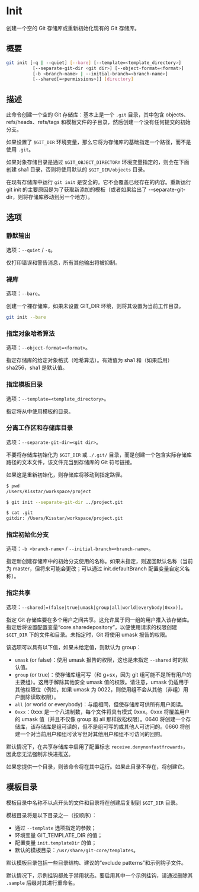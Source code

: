 # Init

创建一个空的 Git 存储库或重新初始化现有的 Git 存储库。

## 概要

```bash
git init [-q | --quiet] [--bare] [--template=<template_directory>]
          [--separate-git-dir <git dir>] [--object-format=<format>]
          [-b <branch-name> | --initial-branch=<branch-name>]
          [--shared[=<permissions>]] [directory]
```

## 描述

此命令创建一个空的 Git 存储库：基本上是一个 `.git` 目录，其中包含 objects、refs/heads、refs/tags 和模板文件的子目录，然后创建一个没有任何提交的初始分支。

如果设置了 `$GIT_DIR` 环境变量，那么它将为存储库的基础指定一个路径，而不是使用 `.git`。

如果对象存储目录是通过 `$GIT_OBJECT_DIRECTORY` 环境变量指定的，则会在下面创建 sha1 目录，否则将使用默认的 `$GIT_DIR/objects` 目录。

在现有存储库中运行 `git init` 是安全的。它不会覆盖已经存在的内容。重新运行 git init 的主要原因是为了获取新添加的模板（或者如果给出了 --separate-git-dir，则将存储库移动到另一个地方）。

## 选项

### 静默输出

选项：`--quiet` / `-q`。

仅打印错误和警告消息，所有其他输出将被抑制。

### 裸库

选项：`--bare`。

创建一个裸存储库，如果未设置 GIT_DIR 环境，则将其设置为当前工作目录。

```bash
git init --bare
```

### 指定对象哈希算法

选项：`--object-format=<format>`。

指定存储库的给定对象格式（哈希算法）。有效值为 sha1 和（如果启用）sha256，sha1 是默认值。

### 指定模板目录

选项：`--template=<template_directory>`。

指定将从中使用模板的目录。

### 分离工作区和存储库目录

选项：`--separate-git-dir=<git dir>`。

不要将存储库初始化为 `$GIT_DIR` 或 `./.git/` 目录，而是创建一个包含实际存储库路径的文本文件，该文件充当到存储库的 Git 符号链接。

如果这是重新初始化，则存储库将移动到指定路径。

```bash
$ pwd
/Users/Kisstar/workspace/project

$ git init --separate-git-dir ../project.git

$ cat .git
gitdir: /Users/Kisstar/workspace/project.git
```

### 指定初始化分支

选项：`-b <branch-name>` / `--initial-branch=<branch-name>`。

指定新创建存储库中的初始分支使用的名称。如果未指定，则返回默认名称（当前为 master，但将来可能会更改；可以通过 init.defaultBranch 配置变量自定义名称）。

### 指定共享

选项：`--shared[=(false|true|umask|group|all|world|everybody|0xxx)]`。

指定 Git 存储库要在多个用户之间共享。这允许属于同一组的用户推入该存储库。指定后将设置配置变量“core.sharedepository”，以便使用请求的权限创建 `$GIT_DIR` 下的文件和目录。未指定时，Git 将使用 umask 报告的权限。

该选项可以具有以下值，如果未给定值，则默认为 group：

- `umask` (or false)：使用 umask 报告的权限，这也是未指定 `--shared` 时的默认值。
- `group` (or true)：使存储库组可写（和 g+sx，因为 git 组可能不是所有用户的主要组）。这用于解除其他安全 umask 值的权限。请注意，umask 仍适用于其他权限位（例如，如果 umask 为 0022，则使用组不会从其他（非组）用户删除读取权限）。
- `all` (or world or everybody)：与组相同，但使存储库可供所有用户阅读。
- `0xxx`：0xxx 是一个八进制数，每个文件将具有模式 0xxx。0xxx 将覆盖用户的 umask 值（并且不仅像 group 和 all 那样放松权限）。0640 将创建一个存储库，该存储库是组可读的，但不是组可写的或其他人可访问的。0660 将创建一个对当前用户和组可读写但对其他用户和组不可访问的回购。

默认情况下，在共享存储库中启用了配置标志 `receive.denynonfastfrowards`，因此您无法强制非快进推送。

如果您提供一个目录，则该命令将在其中运行。如果此目录不存在，将创建它。

## 模板目录

模板目录中名称不以点开头的文件和目录将在创建后复制到 `$GIT_DIR` 目录。

模板目录将是以下目录之一（按顺序）：

- 通过 `--template` 选项指定的参数；
- 环境变量 GIT_TEMPLATE_DIR 的值；
- 配置变量 `init.templateDir` 的值；
- 默认的模板目录：`/usr/share/git-core/templates`。

默认模板目录包括一些目录结构、建议的“exclude patterns”和示例钩子文件。

默认情况下，示例挂钩都处于禁用状态。要启用其中一个示例挂钩，请通过删除其 `.sample` 后缀对其进行重命名。
